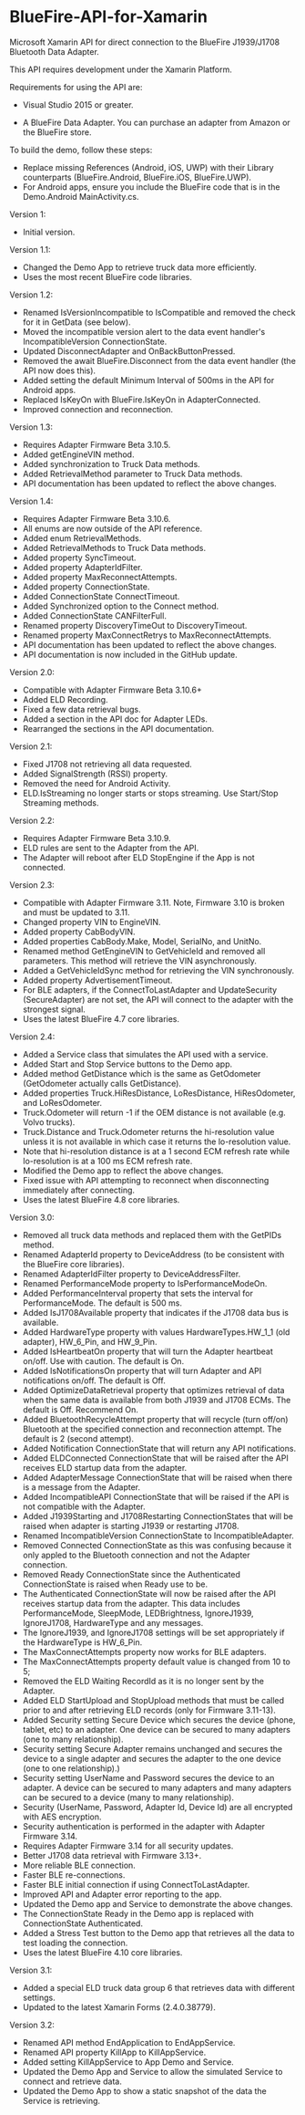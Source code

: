 ﻿# BlueFire-API-for-Xamarin
Microsoft Xamarin API for direct connection to the BlueFire J1939/J1708 Bluetooth Data Adapter.

This API requires development under the Xamarin Platform.

Requirements for using the API are:
	<ul><li> Visual Studio 2015 or greater.</ul>
	<ul><li> A BlueFire Data Adapter. You can purchase an adapter from Amazon or the BlueFire store.</ul>

To build the demo, follow these steps:
    <ul><li> Replace missing References (Android, iOS, UWP) with their Library counterparts (BlueFire.Android, BlueFire.iOS, BlueFire.UWP).
	<li> For Android apps, ensure you include the BlueFire code that is in the Demo.Android MainActivity.cs. </ul>

Version 1:<ul>
	<li>Initial version.
</ul>

Version 1.1:<ul>
	<li>Changed the Demo App to retrieve truck data more efficiently.
	<li>Uses the most recent BlueFire code libraries.
</ul>

Version 1.2:<ul>
	<li>Renamed IsVersionIncompatible to IsCompatible and removed the check for it in GetData (see below).
	<li>Moved the incompatible version alert to the data event handler's IncompatibleVersion ConnectionState.
	<li>Updated DisconnectAdapter and OnBackButtonPressed.
	<li>Removed the await BlueFire.Disconnect from the data event handler (the API now does this).
	<li>Added setting the default Minimum Interval of 500ms in the API for Android apps.
	<li>Replaced IsKeyOn with BlueFire.IsKeyOn in AdapterConnected.
	<li>Improved connection and reconnection.
</ul>

Version 1.3:<ul>
	<li>Requires Adapter Firmware Beta 3.10.5.
	<li>Added getEngineVIN method.
	<li>Added synchronization to Truck Data methods.
	<li>Added RetrievalMethod parameter to Truck Data methods.
	<li>API documentation has been updated to reflect the above changes.
</ul>

Version 1.4:<ul>
	<li>Requires Adapter Firmware Beta 3.10.6.
    <li>All enums are now outside of the API reference.
    <li>Added enum RetrievalMethods.
	<li>Added RetrievalMethods to Truck Data methods.
    <li>Added property SyncTimeout.
    <li>Added property AdapterIdFilter.
    <li>Added property MaxReconnectAttempts.
    <li>Added property ConnectionState.
	<li>Added ConnectionState ConnectTimeout.
    <li>Added Synchronized option to the Connect method.
	<li>Added ConnectionState CANFilterFull.
	<li>Renamed property DiscoveryTimeOut to DiscoveryTimeout.
    <li>Renamed property MaxConnectRetrys to MaxReconnectAttempts.
	<li>API documentation has been updated to reflect the above changes.
    <li>API documentation is now included in the GitHub update.
</ul>

Version 2.0:<ul>
	<li>Compatible with Adapter Firmware Beta 3.10.6+
    <li>Added ELD Recording.
	<li>Fixed a few data retrieval bugs.
	<li>Added a section in the API doc for Adapter LEDs.
	<li>Rearranged the sections in the API documentation.
</ul>

Version 2.1:<ul>
	<li>Fixed J1708 not retrieving all data requested.
    <li>Added SignalStrength (RSSI) property.
    <li>Removed the need for Android Activity.
    <li>ELD.IsStreaming no longer starts or stops streaming. Use Start/Stop Streaming methods.
</ul>

Version 2.2:<ul>
	<li>Requires Adapter Firmware Beta 3.10.9.
	<li>ELD rules are sent to the Adapter from the API.
	<li>The Adapter will reboot after ELD StopEngine if the App is not connected.
</ul>

Version 2.3:<ul>
	<li>Compatible with Adapter Firmware 3.11. Note, Firmware 3.10 is broken and must be updated to 3.11.
	<li>Changed property VIN to EngineVIN.
	<li>Added property CabBodyVIN.
	<li>Added properties CabBody.Make, Model, SerialNo, and UnitNo.
	<li>Renamed method GetEngineVIN to GetVehicleId and removed all parameters. This method will retrieve the VIN asynchronously.
	<li>Added a GetVehicleIdSync method for retrieving the VIN synchronously.
	<li>Added property AdvertisementTimeout.
	<li>For BLE adapters, if the ConnectToLastAdapter and UpdateSecurity (SecureAdapter) are not set, the API will connect to the adapter with the strongest signal.
	<li>Uses the latest BlueFire 4.7 core libraries.
</ul>

Version 2.4:<ul>
	<li>Added a Service class that simulates the API used with a service.
	<li>Added Start and Stop Service buttons to the Demo app.
	<li>Added method GetDistance which is the same as GetOdometer (GetOdometer actually calls GetDistance).
	<li>Added properties Truck.HiResDistance, LoResDistance, HiResOdometer, and LoResOdometer.
	<li>Truck.Odometer will return -1 if the OEM distance is not available (e.g. Volvo trucks).
	<li>Truck.Distance and Truck.Odometer returns the hi-resolution value unless it is not available in which case it returns the lo-resolution value.
	<li>Note that hi-resolution distance is at a 1 second ECM refresh rate while lo-resolution is at a 100 ms ECM refresh rate.
	<li>Modified the Demo app to reflect the above changes.
	<li>Fixed issue with API attempting to reconnect when disconnecting immediately after connecting.
	<li>Uses the latest BlueFire 4.8 core libraries.
</ul>
	
Version 3.0:<ul>
	<li>Removed all truck data methods and replaced them with the GetPIDs method.
	<li>Renamed AdapterId property to DeviceAddress (to be consistent with the BlueFire core libraries).
	<li>Renamed AdapterIdFilter property to DeviceAddressFilter.
	<li>Renamed PerformanceMode property to IsPerformanceModeOn.
	<li>Added PerformanceInterval property that sets the interval for PerformanceMode. The default is 500 ms.
	<li>Added IsJ1708Available property that indicates if the J1708 data bus is available.
	<li>Added HardwareType property with values HardwareTypes.HW_1_1 (old adapter), HW_6_Pin, and HW_9_Pin.
	<li>Added IsHeartbeatOn property that will turn the Adapter heartbeat on/off. Use with caution. The default is On.
	<li>Added IsNotificationsOn property that will turn Adapter and API notifications on/off. The default is Off.
	<li>Added OptimizeDataRetrieval property that optimizes retrieval of data when the same data is available from both J1939 and J1708 ECMs. The default is Off. Recommend On.
    <li>Added BluetoothRecycleAttempt property that will recycle (turn off/on) Bluetooth at the specified connection and reconnection attempt. The default is 2 (second attempt).
	<li>Added Notification ConnectionState that will return any API notifications.
    <li>Added ELDConnected ConnectionState that will be raised after the API receives ELD startup data from the adapter.
	<li>Added AdapterMessage ConnectionState that will be raised when there is a message from the Adapter.
	<li>Added IncompatibleAPI ConnectionState that will be raised if the API is not compatible with the Adapter.
	<li>Added J1939Starting and J1708Restarting ConnectionStates that will be raised when adapter is starting J1939 or restarting J1708.
	<li>Renamed IncompatibleVersion ConnectionState to IncompatibleAdapter.
	<li>Removed Connected ConnectionState as this was confusing because it only appled to the Bluetooth connection and not the Adapter connection.
	<li>Removed Ready ConnectionState since the Authenticated ConnectionState is raised when Ready use to be.
    <li>The Authenticated ConnectionState will now be raised after the API receives startup data from the adapter. This data includes PerformanceMode, SleepMode, LEDBrightness, IgnoreJ1939, IgnoreJ1708, HardwareType and any messages.
    <li>The IgnoreJ1939, and IgnoreJ1708 settings will be set appropriately if the HardwareType is HW_6_Pin.
	<li>The MaxConnectAttempts property now works for BLE adapters.
    <li>The MaxConnectAttempts property default value is changed from 10 to 5;
	<li>Removed the ELD Waiting RecordId as it is no longer sent by the Adapter.
	<li>Added ELD StartUpload and StopUpload methods that must be called prior to and after retrieving ELD records (only for Firmware 3.11-13).
    <li>Added Security setting Secure Device which secures the device (phone, tablet, etc) to an adapter. One device can be secured to many adapters (one to many relationship).
    <li>Security setting Secure Adapter remains unchanged and secures the device to a single adapter and secures the adapter to the one device (one to one relationship).)
    <li>Security setting UserName and Password secures the device to an adapter. A device can be secured to many adapters and many adapters can be secured to a device (many to many relationship).
    <li>Security (UserName, Password, Adapter Id, Device Id) are all encrypted with AES encryption.
	<li>Security authentication is performed in the adapter with Adapter Firmware 3.14.
    <li>Requires Adapter Firmware 3.14 for all security updates.
	<li>Better J1708 data retrieval with Firmware 3.13+.
	<li>More reliable BLE connection.
	<li>Faster BLE re-connections.
	<li>Faster BLE initial connection if using ConnectToLastAdapter.
	<li>Improved API and Adapter error reporting to the app.
	<li>Updated the Demo app and Service to demonstrate the above changes.
	<li>The ConnectionState Ready in the Demo app is replaced with ConnectionState Authenticated.
	<li>Added a Stress Test button to the Demo app that retrieves all the data to test loading the connection.
	<li>Uses the latest BlueFire 4.10 core libraries.
</ul>

Version 3.1:<ul>
	<li>Added a special ELD truck data group 6 that retrieves data with different settings.
	<li>Updated to the latest Xamarin Forms (2.4.0.38779).
</ul>

Version 3.2:<ul>
	<li>Renamed API method EndApplication to EndAppService.
	<li>Renamed API property KillApp to KillAppService.
	<li>Added setting KillAppService to App Demo and Service.
	<li>Updated the Demo App and Service to allow the simulated Service to connect and retrieve data.
	<li>Updated the Demo App to show a static snapshot of the data the Service is retrieving.
</ul>
